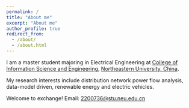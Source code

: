 ```yaml
---
permalink: /
title: "About me"
excerpt: "About me"
author_profile: true
redirect_from: 
  - /about/
  - /about.html
---
```

I am a master student majoring in Electrical Engineering at [College of Information Science and Engineering](http://www.ise.neu.edu.cn/), [Northeastern University, China](https://www.neu.edu.cn/). 

My research interests include distribution network power flow analysis, data-model driven, renewable energy and electric vehicles.

Welcome to exchange! Email: 2200736@stu.neu.edu.cn
